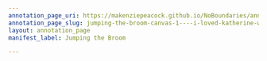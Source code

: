 ```yaml
---
annotation_page_uri: https://makenziepeacock.github.io/NoBoundaries/annotations/jumping-the-broom-canvas-1----i-loved-katherine-with-all-my-heart.json
annotation_page_slug: jumping-the-broom-canvas-1----i-loved-katherine-with-all-my-heart
layout: annotation_page
manifest_label: Jumping the Broom

---
```

